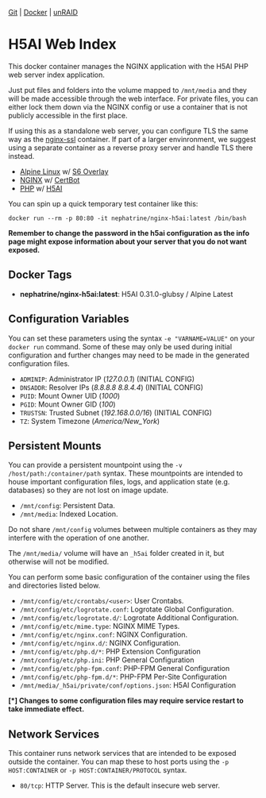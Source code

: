 [Git](https://code.nephatrine.net/NephNET/docker-nginx-h5ai/src/branch/master) |
[Docker](https://hub.docker.com/r/nephatrine/nginx-h5ai/) |
[unRAID](https://code.nephatrine.net/nephatrine/unraid-containers)

# H5AI Web Index

This docker container manages the NGINX application with the H5AI PHP web
server index application.

Just put files and folders into the volume mapped to `/mnt/media` and they will
be made accessible through the web interface. For private files, you can either
lock them down via the NGINX config or use a container that is not publicly
accessible in the first place.

If using this as a standalone web server, you can configure TLS the same way as
the [nginx-ssl](https://code.nephatrine.net/NephNET/docker-nginx-ssl) container.
If part of a larger envinronment, we suggest using a separate container as a
reverse proxy server and handle TLS there instead.

- [Alpine Linux](https://alpinelinux.org/) w/ [S6 Overlay](https://github.com/just-containers/s6-overlay)
- [NGINX](https://www.nginx.com/) w/ [CertBot](https://certbot.eff.org/)
- [PHP](https://www.php.net/) w/ [H5AI](https://larsjung.de/h5ai/)

You can spin up a quick temporary test container like this:

~~~
docker run --rm -p 80:80 -it nephatrine/nginx-h5ai:latest /bin/bash
~~~

**Remember to change the password in the h5ai configuration as the info page might expose information about your server that you do not want exposed.**

## Docker Tags

- **nephatrine/nginx-h5ai:latest**: H5AI 0.31.0-glubsy / Alpine Latest

## Configuration Variables

You can set these parameters using the syntax ``-e "VARNAME=VALUE"`` on your
``docker run`` command. Some of these may only be used during initial
configuration and further changes may need to be made in the generated
configuration files.

- ``ADMINIP``: Administrator IP (*127.0.0.1*) (INITIAL CONFIG)
- ``DNSADDR``: Resolver IPs (*8.8.8.8 8.8.4.4*) (INITIAL CONFIG)
- ``PUID``: Mount Owner UID (*1000*)
- ``PGID``: Mount Owner GID (*100*)
- ``TRUSTSN``: Trusted Subnet (*192.168.0.0/16*) (INITIAL CONFIG)
- ``TZ``: System Timezone (*America/New_York*)

## Persistent Mounts

You can provide a persistent mountpoint using the ``-v /host/path:/container/path``
syntax. These mountpoints are intended to house important configuration files,
logs, and application state (e.g. databases) so they are not lost on image
update.

- ``/mnt/config``: Persistent Data.
- ``/mnt/media``: Indexed Location.

Do not share ``/mnt/config`` volumes between multiple containers as they may
interfere with the operation of one another.

The ``/mnt/media/`` volume will have an `_h5ai` folder created in it, but
otherwise will not be modified.

You can perform some basic configuration of the container using the files and
directories listed below.

- ``/mnt/config/etc/crontabs/<user>``: User Crontabs.
- ``/mnt/config/etc/logrotate.conf``: Logrotate Global Configuration.
- ``/mnt/config/etc/logrotate.d/``: Logrotate Additional Configuration.
- ``/mnt/config/etc/mime.type``: NGINX MIME Types.
- ``/mnt/config/etc/nginx.conf``: NGINX Configuration.
- ``/mnt/config/etc/nginx.d/``: NGINX Configuration.
- ``/mnt/config/etc/php.d/*``: PHP Extension Configuration
- ``/mnt/config/etc/php.ini``: PHP General Configuration
- ``/mnt/config/etc/php-fpm.conf``: PHP-FPM General Configuration
- ``/mnt/config/etc/php-fpm.d/*``: PHP-FPM Per-Site Configuration
- ``/mnt/media/_h5ai/private/conf/options.json``: H5AI Configuration

**[*] Changes to some configuration files may require service restart to take
immediate effect.**

## Network Services

This container runs network services that are intended to be exposed outside
the container. You can map these to host ports using the ``-p HOST:CONTAINER``
or ``-p HOST:CONTAINER/PROTOCOL`` syntax.

- ``80/tcp``: HTTP Server. This is the default insecure web server.
